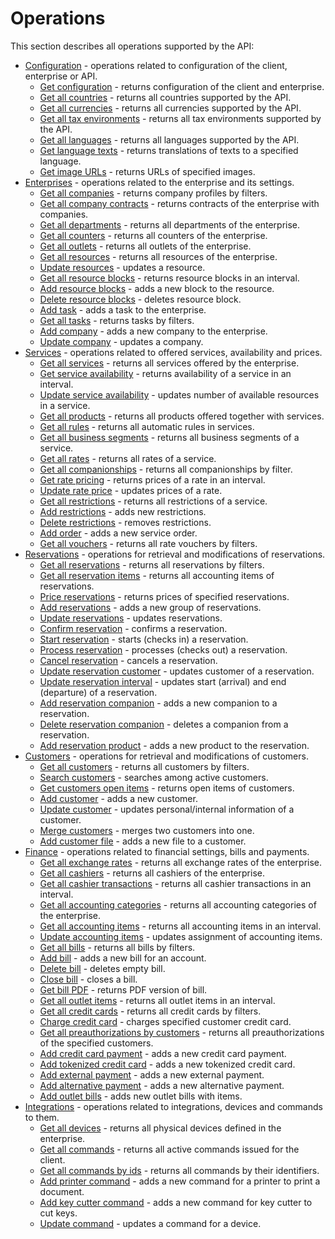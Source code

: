 # Operations

This section describes all operations supported by the API:

* [Configuration](configuration.md) - operations related to configuration of the client, enterprise or API.
  * [Get configuration](configuration.md#get-configuration) - returns configuration of the client and enterprise.
  * [Get all countries](configuration.md#get-all-countries) - returns all countries supported by the API.
  * [Get all currencies](configuration.md#get-all-currencies) - returns all currencies supported by the API.
  * [Get all tax environments](configuration.md#get-all-tax-environments) - returns all tax environments supported by the API.
  * [Get all languages](configuration.md#get-all-languages) - returns all languages supported by the API.
  * [Get language texts](configuration.md#get-language-texts) - returns translations of texts to a specified language.
  * [Get image URLs](configuration.md#get-image-urls) - returns URLs of specified images.
* [Enterprises](enterprises.md) - operations related to the enterprise and its settings.
  * [Get all companies](enterprises.md#get-all-companies) - returns company profiles by filters.
  * [Get all company contracts](enterprises.md#get-all-company-contracts) - returns contracts of the enterprise with companies.
  * [Get all departments](enterprises.md#get-all-departments) - returns all departments of the enterprise.
  * [Get all counters](enterprises.md#get-all-counters) - returns all counters of the enterprise.
  * [Get all outlets](enterprises.md#get-all-outlets) - returns all outlets of the enterprise.
  * [Get all resources](enterprises.md#get-all-resources) - returns all resources of the enterprise.
  * [Update resources](enterprises.md#update-resources) - updates a resource.
  * [Get all resource blocks](enterprises.md#get-all-resource-blocks) - returns resource blocks in an interval.
  * [Add resource blocks](enterprises.md#add-resource-block) - adds a new block to the resource.
  * [Delete resource blocks](enterprises.md#delete-resource-blocks) - deletes resource block.
  * [Add task](enterprises.md#add-task) - adds a task to the enterprise.
  * [Get all tasks](enterprises.md#get-all-tasks) - returns tasks by filters.
  * [Add company](enterprises.md#add-company) - adds a new company to the enterprise.
  * [Update company](enterprises.md#update-company) - updates a company.
* [Services](services.md) - operations related to offered services, availability and prices.
  * [Get all services](services.md#get-all-services) - returns all services offered by the enterprise.
  * [Get service availability](services.md#get-service-availability) - returns availability of a service in an interval.
  * [Update service availability](services.md#update-service-availability) - updates number of available resources in a service.
  * [Get all products](services.md#get-all-products) - returns all products offered together with services.
  * [Get all rules](services.md#get-all-rules) - returns all automatic rules in services.
  * [Get all business segments](services.md#get-all-business-segments) - returns all business segments of a service.
  * [Get all rates](services.md#get-all-rates) - returns all rates of a service.
  * [Get all companionships](services.md#get-all-companionships) - returns all companionships by filter.
  * [Get rate pricing](services.md#get-rate-pricing) - returns prices of a rate in an interval.
  * [Update rate price](services.md#update-rate-price) - updates prices of a rate.
  * [Get all restrictions](services.md#get-all-restrictions) - returns all restrictions of a service.
  * [Add restrictions](services.md#add-restrictions) - adds new restrictions.
  * [Delete restrictions](services.md#delete-restrictions) - removes restrictions.
  * [Add order](services.md#add-order) - adds a new service order.
  * [Get all vouchers](services.md#get-all-vouchers) - returns all rate vouchers by filters.
* [Reservations](reservations.md) - operations for retrieval and modifications of reservations.
  * [Get all reservations](reservations.md#get-all-reservations) - returns all reservations by filters.
  * [Get all reservation items](reservations.md#get-all-reservation-items) - returns all accounting items of reservations. 
  * [Price reservations](reservations.md#price-reservations) - returns prices of specified reservations.
  * [Add reservations](reservations.md#add-reservations) - adds a new group of reservations.
  * [Update reservations](reservations.md#update-reservations) - updates reservations.
  * [Confirm reservation](reservations.md#confirm-reservation) - confirms a reservation.
  * [Start reservation](reservations.md#start-reservation) - starts \(checks in\) a reservation.
  * [Process reservation](reservations.md#process-reservation) - processes \(checks out\) a reservation.
  * [Cancel reservation](reservations.md#cancel-reservation) - cancels a reservation.
  * [Update reservation customer](reservations.md#update-reservation-customer) - updates customer of a reservation.
  * [Update reservation interval](reservations.md#update-reservation-interval) - updates start \(arrival\) and end \(departure\) of a reservation.
  * [Add reservation companion](reservations.md#add-reservation-companion) - adds a new companion to a reservation.
  * [Delete reservation companion](reservations.md#delete-reservation-companion) - deletes a companion from a reservation.
  * [Add reservation product](reservations.md#add-reservation-product) - adds a new product to the reservation.
* [Customers](customers.md) - operations for retrieval and modifications of customers.
  * [Get all customers](customers.md#get-all-customers) - returns all customers by filters.
  * [Search customers](customers.md#search-customers) - searches among active customers.
  * [Get customers open items](customers.md#get-customers-open-items) - returns open items of customers.
  * [Add customer](customers.md#add-customer) - adds a new customer.
  * [Update customer](customers.md#update-customer) - updates personal/internal information of a customer.
  * [Merge customers](customers.md#merge-customers) - merges two customers into one.
  * [Add customer file](customers.md#add-customer-file) - adds a new file to a customer.
* [Finance](finance.md) - operations related to financial settings, bills and payments.
  * [Get all exchange rates](finance.md#get-all-exchange-rates) - returns all exchange rates of the enterprise.
  * [Get all cashiers](finance.md#get-all-cashiers) - returns all cashiers of the enterprise.
  * [Get all cashier transactions](finance.md#get-all-cashier-transactions) - returns all cashier transactions in an interval.
  * [Get all accounting categories](finance.md#get-all-accounting-categories) - returns all accounting categories of the enterprise.
  * [Get all accounting items](finance.md#get-all-accounting-items) - returns all accounting items in an interval.
  * [Update accounting items](finance.md#update-accounting-items) - updates assignment of accounting items.
  * [Get all bills](finance.md#get-all-bills) - returns all bills by filters.
  * [Add bill](finance.md#add-bill) - adds a new bill for an account.
  * [Delete bill](finance.md#delete-bill) - deletes empty bill.
  * [Close bill](finance.md#close-bill) - closes a bill.
  * [Get bill PDF](finance.md#get-bill-pdf) - returns PDF version of bill.
  * [Get all outlet items](finance.md#get-all-outlet-items) - returns all outlet items in an interval.
  * [Get all credit cards](finance.md#get-all-credit-cards) - returns all credit cards by filters.
  * [Charge credit card](finance.md#charge-credit-card) - charges specified customer credit card.
  * [Get all preauthorizations by customers](finance.md#get-all-preauthorizations-by-customers) - returns all preauthorizations of the specified customers.
  * [Add credit card payment](finance.md#add-credit-card-payment) - adds a new credit card payment.
  * [Add tokenized credit card](finance.md#add-tokenized-credit-card) - adds a new tokenized credit card.
  * [Add external payment](finance.md#add-external-payment) - adds a new external payment.
  * [Add alternative payment](finance.md#add-alternative-payment) - adds a new alternative payment.
  * [Add outlet bills](finance.md#add-outlet-bills) - adds new outlet bills with items.
* [Integrations](integrations.md) - operations related to integrations, devices and commands to them.
  * [Get all devices](integrations.md#get-all-devices) - returns all physical devices defined in the enterprise.
  * [Get all commands](integrations.md#get-all-commands) - returns all active commands issued for the client.
  * [Get all commands by ids](integrations.md#get-all-commands-by-ids) - returns all commands by their identifiers.
  * [Add printer command](integrations.md#add-printer-command) - adds a new command for a printer to print a document.
  * [Add key cutter command](integrations.md#add-key-cutter-command) - adds a new command for key cutter to cut keys.
  * [Update command](integrations.md#update-command) - updates a command for a device.
